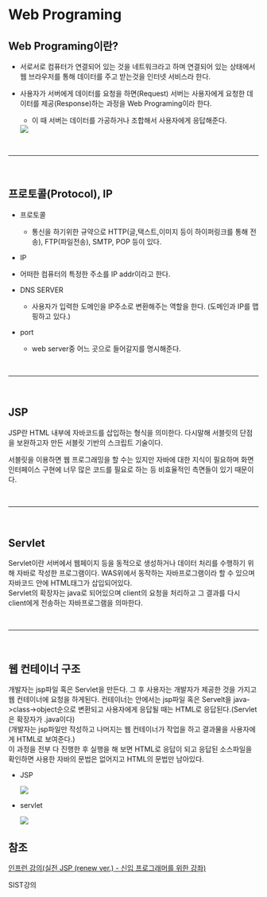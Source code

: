 Web Programing
===

## Web Programing이란?

* 서로서로 컴퓨터가 연결되어 있는 것을 네트워크라고 하며 연결되어 있는 상태에서 웹 브라우저를 통해 데이터를 주고 받는것을 인터넷 서비스라 한다.

* 사용자가 서버에게 데이터를 요청을 하면(Request) 서버는 사용자에게 요청한 데이터를 제공(Response)하는 과정을 Web Programing이라 한다.

    * 이 때 서버는 데이터를 가공하거나 조합해서 사용자에게 응답해준다.

    <img src = https://user-images.githubusercontent.com/74294325/104282839-f9851780-54f2-11eb-83c5-85e8db160678.JPG>

<br>

---

<br>

## 프로토콜(Protocol), IP

* 프로토콜 

    * 통신을 하기위한 규약으로 HTTP(글,택스트,이미지 등이 하이퍼링크를 통해 전송), FTP(파일전송), SMTP, POP 등이 있다.

* IP

* 어떠한 컴퓨터의 특정한 주소를 IP addr이라고 한다.

* DNS SERVER

    * 사용자가 입력한 도메인을 IP주소로 변환해주는 역할을 한다. (도메인과 IP를 맵핑하고 있다.)

* port

    * web server중 어느 곳으로 들어갈지를 명시해준다.

<br>

---

<br>

## JSP

JSP란 HTML 내부에 자바코드를 삽입하는 형식을 의미한다. 다시말해 서블릿의 단점을 보완하고자 만든 서블릿 기반의 스크립트 기술이다.<br>

서블릿을 이용하면 웹 프로그래밍을 할 수는 있지만 자바에 대한 지식이 필요하며 화면 인터페이스 구현에 너무 많은 코드를 필요로 하는 등 비효율적인 측면들이 있기 때문이다.

<br>

---

<Br>

## Servlet

Servlet이란 서버에서 웹페이지 등을 동적으로 생성하거나 데이터 처리를 수행하기 위해 자바로 작성한 프로그램이다. WAS위에서 동작하는 자바프로그램이라 할 수 있으며 자바코드 안에 HTML태그가 삽입되어있다.<br>
Servlet의 확장자는 java로 되어있으며 client의 요청을 처리하고 그 결과를 다시 client에게 전송하는 자바프로그램을 의마한다.

<br>

---

<Br>

## 웹 컨테이너 구조

개발자는 jsp파일 혹은 Servlet을 만든다. 그 후 사용자는 개발자가 제공한 것을 가지고 웹 컨테이너에 요청을 하게된다. 컨테이너는 안에서는 jsp파일 혹은 Servelt을 java->class->object순으로 변환되고 사용자에게 응답될 때는 HTML로 응답된다.(Servlet은 확장자가 .java이다)<br>
(개발자는 jsp파일만 작성하고 나머지는 웹 컨테이너가 작업을 하고 결과물을 사용자에게 HTML로 보여준다.)
<br>
이 과정을 전부 다 진행한 후 실행을 해 보면 HTML로 응답이 되고 응답된 소스파일을 확인하면 사용한 자바의 문법은 없어지고 HTML의 문법만 남아있다.

* JSP

    <img src = https://user-images.githubusercontent.com/74294325/104282324-37357080-54f2-11eb-9211-ad4ada8b84e5.JPG>

* servlet

    <img src = https://user-images.githubusercontent.com/74294325/104282358-474d5000-54f2-11eb-95ee-38cb00e6ad99.JPG>

## 참조
[인프런 강의(실전 JSP (renew ver.) - 신입 프로그래머를 위한 강좌)](https://www.inflearn.com/course/%EC%8B%A4%EC%A0%84-jsp_renew/questions?page=1&limit=15)
<Br>

SIST강의